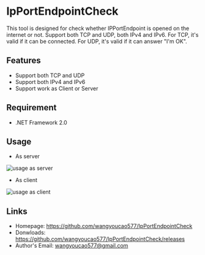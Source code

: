 # IpPortEndpointCheck
This tool is designed for check whether IPPortEndpoint is opened on the internet or not. Support both TCP and UDP, both IPv4 and IPv6. For TCP, it's valid if it can be connected. For UDP, it's valid if it can answer "I'm OK".


## Features
- Support both TCP and UDP
- Support both IPv4 and IPv6
- Support work as Client or Server

## Requirement
- .NET Framework 2.0

## Usage
- As server


![usage as server](https://github.com/wangyoucao577/IpPortEndpointCheck/blob/master/usage%20as%20server.png)

- As client


![usage as client](https://github.com/wangyoucao577/IpPortEndpointCheck/blob/master/usage%20as%20client.png)



## Links
- Homepage: https://github.com/wangyoucao577/IpPortEndpointCheck
- Donwloads: https://github.com/wangyoucao577/IpPortEndpointCheck/releases
- Author's Email: wangyoucao577@gmail.com
